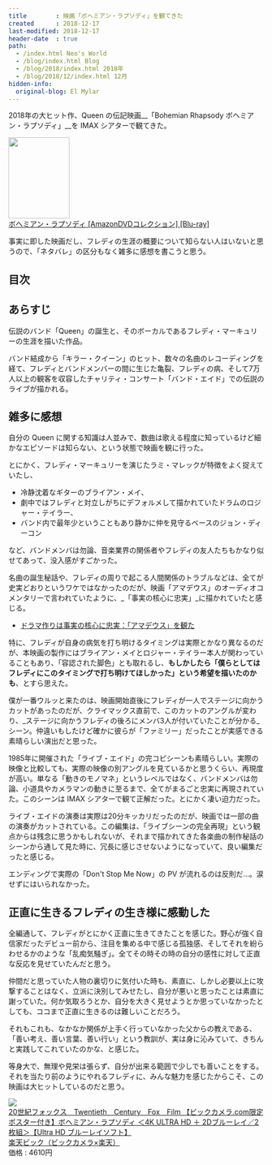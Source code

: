 ```yaml
---
title        : 映画「ボヘミアン・ラプソディ」を観てきた
created      : 2018-12-17
last-modified: 2018-12-17
header-date  : true
path:
  - /index.html Neo's World
  - /blog/index.html Blog
  - /blog/2018/index.html 2018年
  - /blog/2018/12/index.html 12月
hidden-info:
  original-blog: El Mylar
---
```


2018年の大ヒット作、Queen の伝記映画__「Bohemian Rhapsody ボヘミアン・ラプソディ」__を IMAX シアターで観てきた。

<div class="ad-amazon">
  <div class="ad-amazon-image">
    <a href="https://www.amazon.co.jp/dp/B08CBS67PQ?tag=neos21-22&amp;linkCode=osi&amp;th=1&amp;psc=1">
      <img src="https://m.media-amazon.com/images/I/51cOxTWq6nL._SL160_.jpg" width="120" height="160">
    </a>
  </div>
  <div class="ad-amazon-info">
    <div class="ad-amazon-title">
      <a href="https://www.amazon.co.jp/dp/B08CBS67PQ?tag=neos21-22&amp;linkCode=osi&amp;th=1&amp;psc=1">ボヘミアン・ラプソディ [AmazonDVDコレクション] [Blu-ray]</a>
    </div>
  </div>
</div>

事実に即した映画だし、フレディの生涯の概要について知らない人はいないと思うので、「ネタバレ」の区分もなく雑多に感想を書こうと思う。

## 目次

## あらすじ

伝説のバンド「Queen」の誕生と、そのボーカルであるフレディ・マーキュリーの生涯を描いた作品。

バンド結成から「キラー・クイーン」のヒット、数々の名曲のレコーディングを経て、フレディとバンドメンバーの間に生じた亀裂、フレディの病、そして7万人以上の観客を収容したチャリティ・コンサート「バンド・エイド」での伝説のライブが描かれる。

## 雑多に感想

自分の Queen に関する知識は人並みで、数曲は歌える程度に知っているけど細かなエピソードは知らない、という状態で映画を観に行った。

とにかく、フレディ・マーキュリーを演じたラミ・マレックが特徴をよく捉えていたし、

- 冷静沈着なギターのブライアン・メイ、
- 劇中ではフレディと対立しがちにデフォルメして描かれていたドラムのロジャー・テイラー、
- バンド内で最年少ということもあり静かに仲を見守るベースのジョン・ディーコン

など、バンドメンバは勿論、音楽業界の関係者やフレディの友人たちもかなり似せてあって、没入感がすごかった。

名曲の誕生秘話や、フレディの周りで起こる人間関係のトラブルなどは、全てが史実どおりというワケではなかったのだが、映画「アマデウス」のオーディオコメンタリーで言われていたように、_「事実の核心に忠実」_に描かれていたと感じる。

- [ドラマ作りは事実の核心に忠実：「アマデウス」を観た](/blog/2018/05/03-01.html)

特に、フレディが自身の病気を打ち明けるタイミングは実際とかなり異なるのだが、本映画の製作にはブライアン・メイとロジャー・テイラー本人が関わっていることもあり、「容認された脚色」とも取れるし、__もしかしたら「僕らとしてはフレディにこのタイミングで打ち明けてほしかった」という希望を描いたのかも__、とすら思えた。

僕が一番ウルッと来たのは、映画開始直後にフレディが一人でステージに向かうカットがあったのだが、クライマックス直前で、このカットのアングルが変わり、_ステージに向かうフレディの後ろにメンバ3人が付いていたことが分かる_シーン。仲違いもしたけど確かに彼らが「ファミリー」だったことが実感できる素晴らしい演出だと思った。

1985年に開催された「ライブ・エイド」の完コピシーンも素晴らしい。実際の映像と比較しても、実際の映像の別アングルを見ているかと思うくらい、再現度が高い。単なる「動きのモノマネ」というレベルではなく、バンドメンバは勿論、小道具やカメラマンの動きに至るまで、全てがまるごと忠実に再現されていた。このシーンは IMAX シアターで観て正解だった。とにかく凄い迫力だった。

ライブ・エイドの演奏は実際は20分キッカリだったのだが、映画では一部の曲の演奏がカットされている。この編集は、「ライブシーンの完全再現」という観点からは残念に思うかもしれないが、それまで描かれてきた各楽曲の制作秘話のシーンから通して見た時に、冗長に感じさせないようになっていて、良い編集だったと感じる。

エンディングで実際の「Don't Stop Me Now」の PV が流れるのは反則だ…。涙せずにはいられなかった。

## 正直に生きるフレディの生き様に感動した

全編通して、フレディがとにかく正直に生きてきたことを感じた。野心が強く自信家だったデビュー前から、注目を集める中で感じる孤独感、そしてそれを紛らわせるかのような「乱痴気騒ぎ」。全てその時その時の自分の感性に対して正直な反応を見せていたんだと思う。

仲間だと思っていた人物の裏切りに気付いた時も、素直に、しかし必要以上に攻撃することはなく、立派に決別してみせたし、自分が悪いと思ったことは素直に謝っていた。何か気取ろうとか、自分を大きく見せようとか思っていなかったとしても、ココまで正直に生きるのは難しいことだろう。

それもこれも、なかなか関係が上手く行っていなかった父からの教えである、「善い考え、善い言葉、善い行い」という教訓が、実は身に沁みていて、きちんと実践してこれていたのかな、と感じた。

等身大で、無理や見栄は張らず、自分が出来る範囲で少しでも善いことをする。それを当たり前のようにやれるフレディに、みんな魅力を感じたからこそ、この映画は大ヒットしているのだと思う。

<div class="ad-rakuten">
  <div class="ad-rakuten-image">
    <a href="https://hb.afl.rakuten.co.jp/hgc/g00r7ld2.waxycfeb.g00r7ld2.waxyddc5/?pc=https%3A%2F%2Fitem.rakuten.co.jp%2Fbiccamera%2F4988142442116%2F&amp;m=http%3A%2F%2Fm.rakuten.co.jp%2Fbiccamera%2Fi%2F12481277%2F">
      <img src="https://thumbnail.image.rakuten.co.jp/@0_mall/biccamera/cabinet/product/4280/00000006466017_a01.jpg?_ex=128x128">
    </a>
  </div>
  <div class="ad-rakuten-info">
    <div class="ad-rakuten-title">
      <a href="https://hb.afl.rakuten.co.jp/hgc/g00r7ld2.waxycfeb.g00r7ld2.waxyddc5/?pc=https%3A%2F%2Fitem.rakuten.co.jp%2Fbiccamera%2F4988142442116%2F&amp;m=http%3A%2F%2Fm.rakuten.co.jp%2Fbiccamera%2Fi%2F12481277%2F">20世紀フォックス　Twentieth　Century　Fox　Film 【ビックカメラ.com限定ポスター付き】ボヘミアン・ラプソディ ＜4K ULTRA HD ＋ 2Dブルーレイ／2枚組＞【Ultra HD ブルーレイソフト】</a>
    </div>
    <div class="ad-rakuten-shop">
      <a href="https://hb.afl.rakuten.co.jp/hgc/g00r7ld2.waxycfeb.g00r7ld2.waxyddc5/?pc=https%3A%2F%2Fwww.rakuten.co.jp%2Fbiccamera%2F&amp;m=http%3A%2F%2Fm.rakuten.co.jp%2Fbiccamera%2F">楽天ビック（ビックカメラ×楽天）</a>
    </div>
    <div class="ad-rakuten-price">価格 : 4610円</div>
  </div>
</div>
